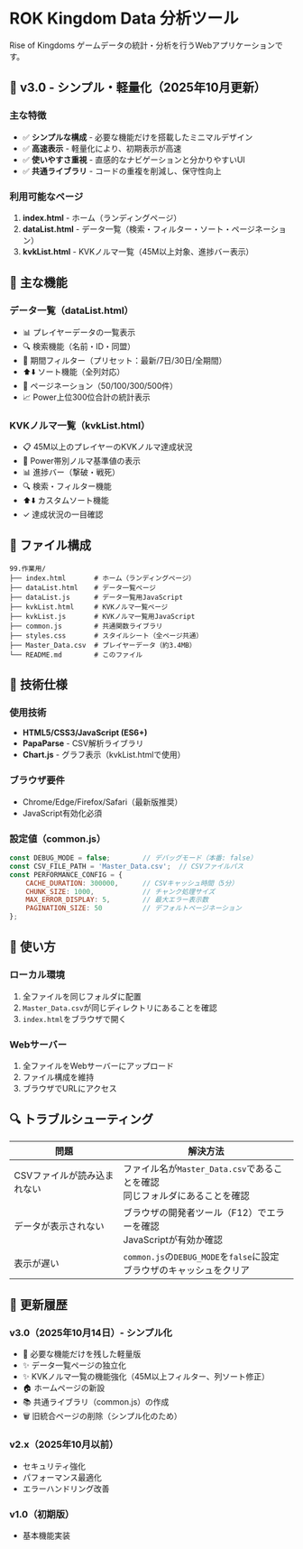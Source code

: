 # ROK Kingdom Data 分析ツール

Rise of Kingdoms ゲームデータの統計・分析を行うWebアプリケーションです。

## 🎉 v3.0 - シンプル・軽量化（2025年10月更新）

### 主な特徴
- ✅ **シンプルな構成** - 必要な機能だけを搭載したミニマルデザイン
- ✅ **高速表示** - 軽量化により、初期表示が高速
- ✅ **使いやすさ重視** - 直感的なナビゲーションと分かりやすいUI
- ✅ **共通ライブラリ** - コードの重複を削減し、保守性向上

### 利用可能なページ
1. **index.html** - ホーム（ランディングページ）
2. **dataList.html** - データ一覧（検索・フィルター・ソート・ページネーション）
3. **kvkList.html** - KVKノルマ一覧（45M以上対象、進捗バー表示）

## 🚀 主な機能

### データ一覧（dataList.html）
- 📊 プレイヤーデータの一覧表示
- 🔍 検索機能（名前・ID・同盟）
- 📅 期間フィルター（プリセット：最新/7日/30日/全期間）
- ⬆️⬇️ ソート機能（全列対応）
- 📄 ページネーション（50/100/300/500件）
- 📈 Power上位300位合計の統計表示

### KVKノルマ一覧（kvkList.html）
- 📋 45M以上のプレイヤーのKVKノルマ達成状況
- 🎯 Power帯別ノルマ基準値の表示
- 📊 進捗バー（撃破・戦死）
- 🔍 検索・フィルター機能
- ⬆️⬇️ カスタムソート機能
- ✓ 達成状況の一目確認

## 📁 ファイル構成

```
99.作業用/
├── index.html       # ホーム（ランディングページ）
├── dataList.html    # データ一覧ページ
├── dataList.js      # データ一覧用JavaScript
├── kvkList.html     # KVKノルマ一覧ページ
├── kvkList.js       # KVKノルマ一覧用JavaScript
├── common.js        # 共通関数ライブラリ
├── styles.css       # スタイルシート（全ページ共通）
├── Master_Data.csv  # プレイヤーデータ（約3.4MB）
└── README.md        # このファイル
```

## 🔧 技術仕様

### 使用技術
- **HTML5/CSS3/JavaScript (ES6+)**
- **PapaParse** - CSV解析ライブラリ
- **Chart.js** - グラフ表示（kvkList.htmlで使用）

### ブラウザ要件
- Chrome/Edge/Firefox/Safari（最新版推奨）
- JavaScript有効化必須

### 設定値（common.js）
```javascript
const DEBUG_MODE = false;        // デバッグモード（本番: false）
const CSV_FILE_PATH = 'Master_Data.csv';  // CSVファイルパス
const PERFORMANCE_CONFIG = {
    CACHE_DURATION: 300000,      // CSVキャッシュ時間（5分）
    CHUNK_SIZE: 1000,            // チャンク処理サイズ
    MAX_ERROR_DISPLAY: 5,        // 最大エラー表示数
    PAGINATION_SIZE: 50          // デフォルトページネーション
};
```

## 🚀 使い方

### ローカル環境
1. 全ファイルを同じフォルダに配置
2. `Master_Data.csv`が同じディレクトリにあることを確認
3. `index.html`をブラウザで開く

### Webサーバー
1. 全ファイルをWebサーバーにアップロード
2. ファイル構成を維持
3. ブラウザでURLにアクセス

## 🔍 トラブルシューティング

| 問題 | 解決方法 |
|------|----------|
| CSVファイルが読み込まれない | ファイル名が`Master_Data.csv`であることを確認<br>同じフォルダにあることを確認 |
| データが表示されない | ブラウザの開発者ツール（F12）でエラーを確認<br>JavaScriptが有効か確認 |
| 表示が遅い | `common.js`の`DEBUG_MODE`を`false`に設定<br>ブラウザのキャッシュをクリア |

## 📝 更新履歴

### v3.0（2025年10月14日）- シンプル化
- 🎯 必要な機能だけを残した軽量版
- ✨ データ一覧ページの独立化
- ✨ KVKノルマ一覧の機能強化（45M以上フィルター、列ソート修正）
- 🏠 ホームページの新設
- 📚 共通ライブラリ（common.js）の作成
- 🗑️ 旧統合ページの削除（シンプル化のため）

### v2.x（2025年10月以前）
- セキュリティ強化
- パフォーマンス最適化
- エラーハンドリング改善

### v1.0（初期版）
- 基本機能実装